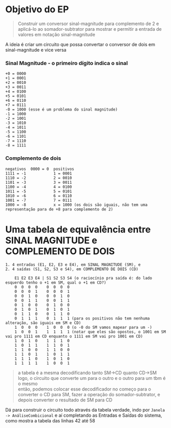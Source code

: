 # Objetivo do EP
> Construir um conversor sinal-magnitude para complemento de 2 e aplicá-lo ao somador-subtrator para mostrar e permitir a entrada de valores em notação sinal-magnitude

A ideia é criar um circuito que possa convertar o conversor de dois em sinal-magnitude e vice versa

### Sinal Magnitude - o primeiro dígito indica o sinal
    +0 = 0000  
    +1 = 0001  
    +2 = 0010  
    +3 = 0011  
    +4 = 0100  
    +5 = 0101  
    +6 = 0110  
    +7 = 0111  
    -0 = 1000 (esse é um problema do sinal magnitude)  
    -1 = 1000  
    -2 = 1001  
    -3 = 1010  
    -4 = 1011  
    -5 = 1100  
    -6 = 1101  
    -7 = 1110  
    -8 = 1111  


### Complemento de dois
    negativos  0000 = 0  positivos
    1111 = -1            1 = 0001  
    1110 = -2            2 = 0010  
    1101 = -3            3 = 0011  
    1100 = -4            4 = 0100  
    1011 = -5            5 = 0101  
    1010 = -6            6 = 0110  
    1001 = -7            7 = 0111  
    1000 = -8            x = 1000 (os dois são iguais, não tem uma representação para de +8 para complemento de 2)  


# Uma tabela de equivalência entre SINAL MAGNITUDE e COMPLEMENTO DE DOIS 
    1. 4 entradas (E1, E2, E3 e E4), em SINAL MAGNITUDE (SM), e  
    2. 4 saídas (S1, S2, S3 e S4), em COMPLEMENTO DE DOIS (CD)  
    
        E1 E2 E3 E4 | S1 S2 S3 S4 (o raciocínio pra saída é: do lado esquerdo tenho o +1 em SM, qual o +1 em CD?)  
        0  0  0  0    0  0  0  0  
        0  0  0  1    0  0  0  1  
        0  0  1  0    0  0  1  0  
        0  0  1  1    0  0  1  1  
        0  1  0  0    0  1  0  0  
        0  1  0  1    0  1  0  1  
        0  1  1  0    0  1  1  0  
        0  1  1  1    0  1  1  1 (para os positivos não tem nenhuma alteração, são iguais em SM e CD)  
        1  0  0  0    1  0  0  0 (o -0 do SM vamos mapear para um -)  
        1  0  0  1    1  1  1  1 (notar que eles são opostos, o 1001 em SM vai pro 1111 em CD enquanto o 1111 em SM vai pro 1001 em CD)  
        1  0  1  0    1  1  1  0  
        1  0  1  1    1  1  0  1  
        1  1  0  0    1  1  0  0  
        1  1  0  1    1  0  1  1  
        1  1  1  0    1  0  1  0  
        1  1  1  1    1  0  0  1  

> a tabela é a mesma decodificando tanto SM->CD quanto CD->SM  
> logo, o circuito que converte um para o outro e o outro para um tbm é o mesmo  
> então, podemos colocar esse decodificador no começo para o converter o CD para SM, fazer a operação do somador-subtrator, e depois converter o resultado de SM para CD

Dá para construir o circuito todo através da tabela verdade, indo por `Janela -> AnáliseCombicional` e aí completando as Entradas e Saídas do sistema, como mostra a tabela das linhas 42 até 58